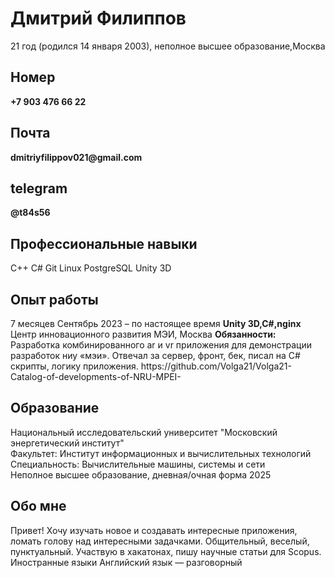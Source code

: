 <h1>Дмитрий Филиппов</h1>
21 год (родился 14 января 2003), неполное высшее образование,Москва
<h2>Номер</h2> <b>+7 903 476 66 22</b> 
<h2>Почта</h2> <b>dmitriyfilippov021@gmail.com</b> 
<h2>telegram</h2> 
<b>@t84s56</b>
<h2>Профессиональные навыки</h2>
С++ C# Git Linux PostgreSQL Unity 3D
<h2>Опыт работы</h2>
7 месяцев Сентябрь 2023 – по настоящее время
<b>Unity 3D,C#,nginx</b>
Центр инновационного развития МЭИ, Москва
<b>Обязанности:</b><br>
Разработка комбинированного ar и vr приложения для демонстрации разработок ниу «мэи». Отвечал за сервер, фронт, бек, писал на C# скрипты, логику приложения. https://github.com/Volga21/Volga21-Catalog-of-developments-of-NRU-MPEI-
<h2>Образование</h2>
Национальный исследовательский университет "Московский энергетический институт"<br>
Факультет: Институт информационных и вычислительных технологий Специальность: Вычислительные машины, системы и сети<br>
Неполное высшее образование, дневная/очная форма 2025
<h2>Обо мне</h2>
Привет! Хочу изучать новое и создавать интересные приложения, ломать голову над интересными задачками. Общительный, веселый, пунктуальный.
Участвую в хакатонах, пишу научные статьи для Scopus.
Иностранные языки Английский язык — разговорный
